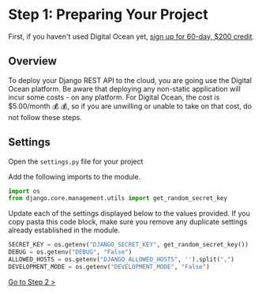 # Step 1: Preparing Your Project

First, if you haven't used Digital Ocean yet, [sign up for 60-day, $200 credit](https://m.do.co/c/47e5e578d1cd).

## Overview

To deploy your Django REST API to the cloud, you are going use the Digital Ocean platform. Be aware that deploying any non-static application will incur some costs - on any platform. For Digital Ocean, the cost is $5.00/month 💰 💰, so if you are unwilling or unable to take on that cost, do not follow these steps.

## Settings

Open the `settings.py` file for your project

Add the following imports to the module.

```py
import os
from django.core.management.utils import get_random_secret_key
```

Update each of the settings displayed below to the values provided. If you copy pasta this code block, make sure you remove any duplicate settings already established in the module.

```py
SECRET_KEY = os.getenv("DJANGO_SECRET_KEY", get_random_secret_key())
DEBUG = os.getenv("DEBUG", "False")
ALLOWED_HOSTS = os.getenv("DJANGO_ALLOWED_HOSTS", '').split(",")
DEVELOPMENT_MODE = os.getenv("DEVELOPMENT_MODE", "False")
```

[Go to Step 2 >](./DEPLOY_DJANGO_02.md)